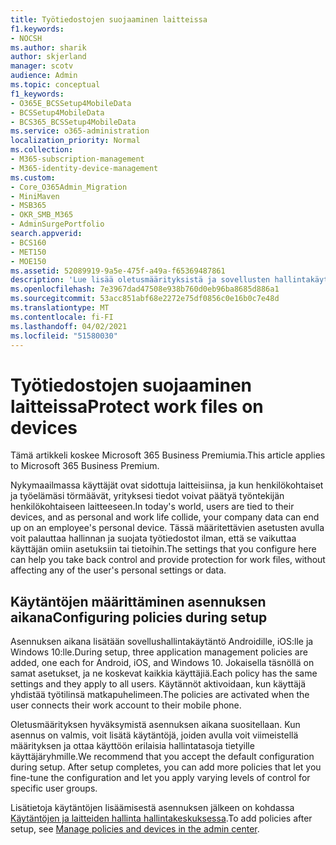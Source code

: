 ```yaml
---
title: Työtiedostojen suojaaminen laitteissa
f1.keywords:
- NOCSH
ms.author: sharik
author: skjerland
manager: scotv
audience: Admin
ms.topic: conceptual
f1_keywords:
- O365E_BCSSetup4MobileData
- BCSSetup4MobileData
- BCS365_BCSSetup4MobileData
ms.service: o365-administration
localization_priority: Normal
ms.collection:
- M365-subscription-management
- M365-identity-device-management
ms.custom:
- Core_O365Admin_Migration
- MiniMaven
- MSB365
- OKR_SMB_M365
- AdminSurgePortfolio
search.appverid:
- BCS160
- MET150
- MOE150
ms.assetid: 52089919-9a5e-475f-a49a-f65369487861
description: 'Lue lisää oletusmäärityksistä ja sovellusten hallintakäytäntöjen lisäämisestä yrityksen tietojen suojaamiseksi käyttäjien henkilökohtaisissa mobiililaitteissa. '
ms.openlocfilehash: 7e3967dad47508e938b760d0eb96ba8685d886a1
ms.sourcegitcommit: 53acc851abf68e2272e75df0856c0e16b0c7e48d
ms.translationtype: MT
ms.contentlocale: fi-FI
ms.lasthandoff: 04/02/2021
ms.locfileid: "51580030"
---
```

# <a name="protect-work-files-on-devices"></a><span data-ttu-id="fc3d6-103">Työtiedostojen suojaaminen laitteissa</span><span class="sxs-lookup"><span data-stu-id="fc3d6-103">Protect work files on devices</span></span>

<span data-ttu-id="fc3d6-104">Tämä artikkeli koskee Microsoft 365 Business Premiumia.</span><span class="sxs-lookup"><span data-stu-id="fc3d6-104">This article applies to Microsoft 365 Business Premium.</span></span>

<span data-ttu-id="fc3d6-105">Nykymaailmassa käyttäjät ovat sidottuja laitteisiinsa, ja kun henkilökohtaiset ja työelämäsi törmäävät, yrityksesi tiedot voivat päätyä työntekijän henkilökohtaiseen laitteeseen.</span><span class="sxs-lookup"><span data-stu-id="fc3d6-105">In today's world, users are tied to their devices, and as personal and work life collide, your company data can end up on an employee's personal device.</span></span> <span data-ttu-id="fc3d6-106">Tässä määritettävien asetusten avulla voit palauttaa hallinnan ja suojata työtiedostot ilman, että se vaikuttaa käyttäjän omiin asetuksiin tai tietoihin.</span><span class="sxs-lookup"><span data-stu-id="fc3d6-106">The settings that you configure here can help you take back control and provide protection for work files, without affecting any of the user's personal settings or data.</span></span>
  
## <a name="configuring-policies-during-setup"></a><span data-ttu-id="fc3d6-107">Käytäntöjen määrittäminen asennuksen aikana</span><span class="sxs-lookup"><span data-stu-id="fc3d6-107">Configuring policies during setup</span></span>

<span data-ttu-id="fc3d6-108">Asennuksen aikana lisätään sovellushallintakäytäntö Androidille, iOS:lle ja Windows 10:lle.</span><span class="sxs-lookup"><span data-stu-id="fc3d6-108">During setup, three application management policies are added, one each for Android, iOS, and Windows 10.</span></span> <span data-ttu-id="fc3d6-109">Jokaisella täsnöllä on samat asetukset, ja ne koskevat kaikkia käyttäjiä.</span><span class="sxs-lookup"><span data-stu-id="fc3d6-109">Each policy has the same settings and they apply to all users.</span></span> <span data-ttu-id="fc3d6-110">Käytännöt aktivoidaan, kun käyttäjä yhdistää työtilinsä matkapuhelimeen.</span><span class="sxs-lookup"><span data-stu-id="fc3d6-110">The policies are activated when the user connects their work account to their mobile phone.</span></span>
  
<span data-ttu-id="fc3d6-p103">Oletusmäärityksen hyväksymistä asennuksen aikana suositellaan. Kun asennus on valmis, voit lisätä käytäntöjä, joiden avulla voit viimeistellä määrityksen ja ottaa käyttöön erilaisia hallintatasoja tietyille käyttäjäryhmille.</span><span class="sxs-lookup"><span data-stu-id="fc3d6-p103">We recommend that you accept the default configuration during setup. After setup completes, you can add more policies that let you fine-tune the configuration and let you apply varying levels of control for specific user groups.</span></span>
  
<span data-ttu-id="fc3d6-113">Lisätietoja käytäntöjen lisäämisestä asennuksen jälkeen on kohdassa [Käytäntöjen ja laitteiden hallinta hallintakeskuksessa](manage.md).</span><span class="sxs-lookup"><span data-stu-id="fc3d6-113">To add policies after setup, see [Manage policies and devices in the admin center](manage.md).</span></span>
